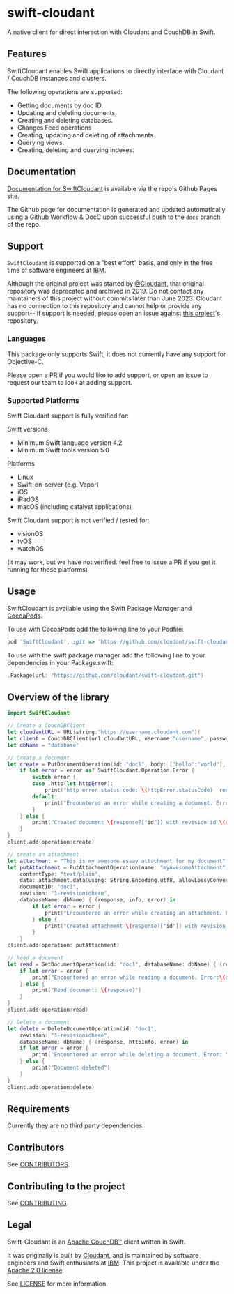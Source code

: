 # swift-cloudant

A native client for direct interaction with Cloudant and CouchDB in Swift.

## Features

SwiftCloudant enables Swift applications to directly interface with Cloudant / CouchDB instances and clusters.

The following operations are supported:

- Getting documents by doc ID.
- Updating and deleting documents.
- Creating and deleting databases.
- Changes Feed operations
- Creating, updating and deleting of attachments.
- Querying views.
- Creating, deleting and querying indexes.

## Documentation

[Documentation for SwiftCloudant](https://ibm.github.io/swift-cloudant/documentation/swiftcloudant/) is available via the repo's Github Pages site.
 
The Github page for documentation is generated and updated automatically using a Github Workflow & DocC upon successful push to the `docs` branch of the repo.

## Support

`SwiftCloudant` is supported on a "best effort" basis, and only in the free time of software engineers at [IBM](https://github.com/ibm).

Although the original project was started by [@Cloudant](https://github.com/cloudant), that original repository was deprecated and archived in 2019. 
Do not contact any maintainers of this project without commits later than June 2023. Cloudant has no connection to this repository and cannot help or provide any support-- if support is needed, please open an issue against [this project](https://github.com/ibm/swift-cloudant)'s repository.

### Languages

This package only supports Swift, it does not currently have any support for Objective-C. 

Please open a PR if you would like to add support, or open an issue to request our team to look at adding support.

### Supported Platforms

Swift Cloudant support is fully verified for:

Swift versions
- Minimum Swift language version 4.2
- Minimum Swift tools version 5.0

Platforms
- Linux
- Swift-on-server (e.g. Vapor)
- iOS
- iPadOS
- macOS (including catalyst applications)

Swift Cloudant support is not verified / tested for:
- visionOS
- tvOS
- watchOS

(it may work, but we have not verified. feel free to issue a PR if you get it running for these platforms)

## Usage

SwiftCloudant is available using the Swift Package Manager and [CocoaPods](http://cocoapods.org).

To use with CocoaPods add the following line to your Podfile:

```ruby
pod 'SwiftCloudant', :git => 'https://github.com/cloudant/swift-cloudant.git'
```

To use with the swift package manager add the following line to your dependencies
in your Package.swift:
```swift
.Package(url: "https://github.com/cloudant/swift-cloudant.git")
```
## <a name="overview"></a>Overview of the library
```swift
import SwiftCloudant

// Create a CouchDBClient
let cloudantURL = URL(string:"https://username.cloudant.com")!
let client = CouchDBClient(url:cloudantURL, username:"username", password:"password")
let dbName = "database"

// Create a document
let create = PutDocumentOperation(id: "doc1", body: ["hello":"world"], databaseName: dbName) {(response, httpInfo, error) in
    if let error = error as? SwiftCloudant.Operation.Error {
        switch error {
        case .http(let httpError):
            print("http error status code: \(httpError.statusCode)  response: \(httpError.response)")
        default:
            print("Encountered an error while creating a document. Error:\(error)")
        }
    } else {
        print("Created document \(response?["id"]) with revision id \(response?["rev"])")
    }
}
client.add(operation:create)

// create an attachment
let attachment = "This is my awesome essay attachment for my document"
let putAttachment = PutAttachmentOperation(name: "myAwesomeAttachment",
    contentType: "text/plain",
    data: attachment.data(using: String.Encoding.utf8, allowLossyConversion: false)!,
    documentID: "doc1",
    revision: "1-revisionidhere",
    databaseName: dbName) { (response, info, error) in
        if let error = error {
            print("Encountered an error while creating an attachment. Error:\(error)")
        } else {
            print("Created attachment \(response?["id"]) with revision id \(response?["rev"])")
        }       
    }   
client.add(operation: putAttachment)

// Read a document
let read = GetDocumentOperation(id: "doc1", databaseName: dbName) { (response, httpInfo, error) in
    if let error = error {
        print("Encountered an error while reading a document. Error:\(error)")
    } else {
        print("Read document: \(response)")
    }   
}
client.add(operation:read)

// Delete a document
let delete = DeleteDocumentOperation(id: "doc1",
    revision: "1-revisionidhere",
    databaseName: dbName) { (response, httpInfo, error) in
    if let error = error {
        print("Encountered an error while deleting a document. Error: \(error)")
    } else {
        print("Document deleted")
    }   
}
client.add(operation:delete)
```

## Requirements

Currently they are no third party dependencies.

## Contributors

See [CONTRIBUTORS](CONTRIBUTORS).

## Contributing to the project

See [CONTRIBUTING](CONTRIBUTING.md).

## Legal

Swift-Cloudant is an [Apache CouchDB&trade;][acdb] client written in Swift. 

It was originally is built by [Cloudant](https://cloudant.com), and is maintained by software engineers and Swift enthusiasts at [IBM](https://github.com/ibm). This project is available under the [Apache 2.0 license][ap2].

[ap2]: https://github.com/cloudant/sync-android/blob/master/LICENSE
[acdb]: http://couchdb.apache.org/

See [LICENSE](LICENSE) for more information.
